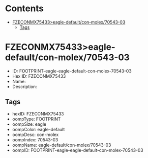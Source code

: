 



Contents
========

* [FZECONMX75433>eagle-default/con-molex/70543-03](#fzeconmx75433eagle-defaultcon-molex70543-03)
	* [Tags](#tags)

# FZECONMX75433>eagle-default/con-molex/70543-03

- ID: FOOTPRINT-eagle-eagle-default-con-molex-70543-03
- Hex ID: FZECONMX75433
- Name: 
- Description: 

## Tags

- hexID: FZECONMX75433
- oompType: FOOTPRINT
- oompSize: eagle
- oompColor: eagle-default
- oompDesc: con-molex
- oompIndex: 70543-03
- oompName: eagle-default/con-molex/70543-03
- oompID: FOOTPRINT-eagle-eagle-default-con-molex-70543-03
